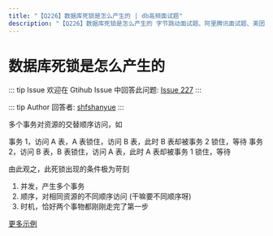 ```yaml
---
title: "【Q226】数据库死锁是怎么产生的 | db高频面试题"
description: "【Q226】数据库死锁是怎么产生的 字节跳动面试题、阿里腾讯面试题、美团小米面试题。"
---
```


# 数据库死锁是怎么产生的

::: tip Issue
欢迎在 Gtihub Issue 中回答此问题: [Issue 227](https://github.com/shfshanyue/Daily-Question/issues/227)
:::

::: tip Author
回答者: [shfshanyue](https://github.com/shfshanyue)
:::

多个事务对资源的交替顺序访问，如

事务 1，访问 A 表，A 表锁住，访问 B 表，此时 B 表却被事务 2 锁住，等待
事务 2，访问 B 表，B 表锁住，访问 A 表，此时 A 表却被事务 1 锁住，等待

由此观之，此死锁出现的条件极为苛刻

1. 并发，产生多个事务
1. 顺序，对相同资源的不同顺序访问 (干嘛要不同顺序呀)
1. 时机，恰好两个事物都刚刚走完了第一步

[更多示例](https://www.cnblogs.com/wezheng/p/8366029.html)
